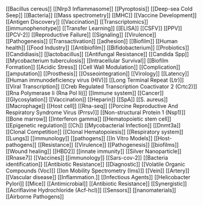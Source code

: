 [[Bacillus cereus]]
[[Nlrp3 Inflammasome]]
[[Pyroptosis]]
[[Deep-sea Cold Seep]]
[[Bacteria]]
[[Mass spectrometry]]
[[MHC]]
[[Vaccine Development]]
[[Antigen Discovery]]
[[Vaccination]]
[[Transcriptomics]]
[[immunophenotype]]
[[Transfer Learning]]
[[ELISA]]
[[CSFV]]
[[PPV]]
[[PCV-2]]
[[Reproductive Failure]]
[[Signaling]]
[[Virulence]]
[[Pathogenesis]]
[[Transactivation]]
[[adhesion]]
[[Biofilm]]
[[Human health]]
[[Food Industry]]
[[Antibiofilm]]
[[Bifidobacterium]]
[[Probiotics]]
[[Candidiasis]]
[[lactobacillus]]
[[Antifungal Resistance]]
[[Candida Spp]]
[[Mycobacterium tuberculosis]]
[[Intracellular Survival]]
[[Biofilm Formation]]
[[Acidic Stress]]
[[Cell Wall Modulation]]
[[Complication]]
[[amputation]]
[[Prosthesis]]
[[Osseointegration]]
[[Virology]]
[[Latency]]
[[Human immunodeficiency virus (HIV)]]
[[Long Terminal Repeat (Ltr)]]
[[Viral Transcription]]
[[Creb Regulated Transcription Coactivator 2 (Crtc2)]]
[[Rna Polymerase Ii (Rna Pol Ii)]]
[[Immune system]]
[[Cancer]]
[[Glycosylation]]
[[Vaccination]]
[[Heparin]]
[[SpA]]
[[S. aureus]]
[[Macrophage]]
[[Host cell]]
[[Rna-seq]]
[[Porcine Reproductive And Respiratory Syndrome Virus (Prrsv)]]
[[Non-structural Protein 1 (Nsp1)]]
[[Bone marrow]]
[[Interferon gamma]]
[[Hematopoietic stem cell]]
[[Epigenetic regulation]]
[[Ch]]
[[Mycobacterial Infection]]
[[Dnmt3a]]
[[Clonal Competition]]
[[Clonal Hematopoiesis]]
[[Respiratory system]]
[[Lungs]]
[[immunology]]
[[pathogens]]
[[In Vitro Models]]
[[Host-pathogens]]
[[Resistance]]
[[Virulence]]
[[Pathogenesis]]
[[biofilms]]
[[Wound healing]]
[[HBD2]]
[[innate immunity]]
[[Silver Nanoparticle]]
[[Rnase7]]
[[Vaccines]]
[[immunology]]
[[Sars-cov-2]]
[[Bacteria identification]]
[[Antibiotic Resistance]]
[[Diagnostic]]
[[Volatile Organic Compounds (Voc)]]
[[Ion Mobility Spectrometry (Ims)]]
[[Vein]]
[[Artery]]
[[Vascular disease]]
[[Inflammation.]]
[[Infectious Agents]]
[[Helicobacter Pylori]]
[[Mice]]
[[Antimicrobial]]
[[Antibiotic Resistance]]
[[Synergistic]]
[[Acriflavine Hydrochloride (Acf-hcl)]]
[[Sensors]]
[[nanomaterials]]
[[Airborne Pathogens]]
